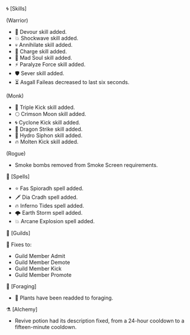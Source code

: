 🌀 [Skills]

(Warrior)

- 🍖 Devour skill added.
- 💥 Shockwave skill added.
- 💀 Annihilate skill added.
- 💨 Charge skill added.
- 👿 Mad Soul skill added.
- ⚡ Paralyze Force skill added.
- 🛡️ Sever skill added.
- ⏳ Asgall Faileas decreased to last six seconds.

(Monk)

- 🦶 Triple Kick skill added.
- 🌕 Crimson Moon skill added.
- 🌀 Cyclone Kick skill added.
- 🐉 Dragon Strike skill added.
- 🚰 Hydro Siphon skill added.
- 🔥 Molten Kick skill added.

(Rogue)

- Smoke bombs removed from Smoke Screen requirements.

🔮 [Spells]

- ⭐ Fas Spioradh spell added.
- 🗡️ Dia Cradh spell added.
- 🔥 Inferno Tides spell added.
- 🌩️ Earth Storm spell added.
- 💥 Arcane Explosion spell added.

📜 [Guilds]

🔧 Fixes to:

- Guild Member Admit
- Guild Member Demote
- Guild Member Kick
- Guild Member Promote

🌿 [Foraging]

- 🌱 Plants have been readded to foraging.

⚗️ [Alchemy]

- Revive potion had its description fixed, from a 24-hour cooldown to a fifteen-minute cooldown.
